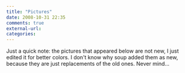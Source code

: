 ```yaml
---
title: "Pictures"
date: 2008-10-31 22:35
comments: true
external-url:
categories:
---
```

Just a quick note: the pictures that appeared below are not new, I just edited it for better colors. I don't know why soup added them as new, because they are just replacements of the old ones. Never mind...
